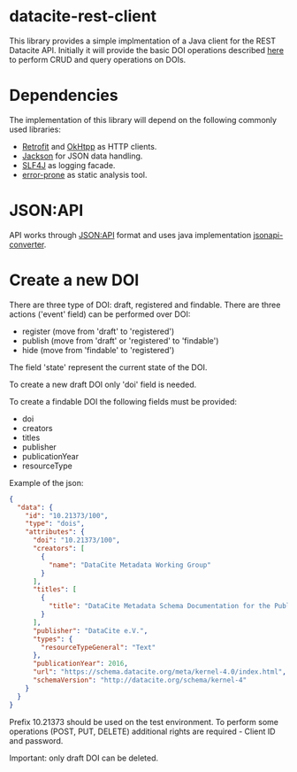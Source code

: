 # datacite-rest-client

This library provides a simple implmentation of a Java client for the REST Datacite API.
Initially it will provide the basic DOI operations described [here](https://support.datacite.org/reference/dois-2) to perform CRUD and query operations on DOIs.
 
# Dependencies
The implementation of this library will depend on the following commonly used libraries:
 - [Retrofit](https://square.github.io/retrofit/) and [OkHtpp](https://square.github.io/okhttp/) as HTTP clients.
 - [Jackson](https://github.com/FasterXML/jackson) for JSON data handling.
 - [SLF4J](https://www.slf4j.org/) as logging facade.
 - [error-prone](https://github.com/google/error-prone) as static analysis tool.
 
 # JSON:API
 API works through [JSON:API](https://jsonapi.org/) format 
 and uses java implementation [jsonapi-converter](https://github.com/jasminb/jsonapi-converter).
 
 # Create a new DOI
 There are three type of DOI: draft, registered and findable.
 There are three actions ('event' field) can be performed over DOI:
 - register (move from 'draft' to 'registered')
 - publish (move from 'draft' or 'registered' to 'findable')
 - hide (move from 'findable' to 'registered')
 
 The field 'state' represent the current state of the DOI.
 
 To create a new draft DOI only 'doi' field is needed.
 
 To create a findable DOI the following fields must be provided:
 - doi
 - creators
 - titles
 - publisher
 - publicationYear
 - resourceType
 
 Example of the json:
 ```json
 {
   "data": {
     "id": "10.21373/100",
     "type": "dois",
     "attributes": {
       "doi": "10.21373/100",
       "creators": [
         {
           "name": "DataCite Metadata Working Group"
         }
       ],
       "titles": [
         {
           "title": "DataCite Metadata Schema Documentation for the Publication and Citation of Research Data v4.0"
         }
       ],
       "publisher": "DataCite e.V.",
       "types": {
         "resourceTypeGeneral": "Text"
       },
       "publicationYear": 2016,
       "url": "https://schema.datacite.org/meta/kernel-4.0/index.html",
       "schemaVersion": "http://datacite.org/schema/kernel-4"
     }
   }
 }
 ```
 
 Prefix 10.21373 should be used on the test environment.
 To perform some operations (POST, PUT, DELETE) additional rights are required - Client ID and password.
 
 Important: only draft DOI can be deleted.
 

